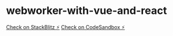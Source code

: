 # webworker-with-vue-and-react

[Check on StackBlitz ⚡️](https://stackblitz.com/edit/webworker-with-vue-and-react?file=README.md)
[Check on CodeSandbox ⚡️](https://codesandbox.io/s/webworker-with-vue-and-react-mnnjjg?file=/README.md)
